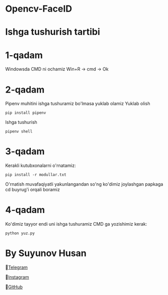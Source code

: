 # Opencv-FaceID

# Ishga tushurish tartibi

# 1-qadam
Windowsda CMD ni ochamiz
Win+R -> cmd -> Ok 

# 2-qadam
Pipenv muhitini ishga tushuramiz bo'lmasa yuklab olamiz
Yuklab olish
```
pip install pipenv
```

Ishga tushurish
```
pipenv shell
```


# 3-qadam
Kerakli kutubxonalarni o'rnatamiz:
```
pip install -r modullar.txt
```
O'rnatish muvafaqiyatli yakunlangandan so'ng ko'dimiz joylashgan papkaga cd buyrug'i orqali boramiz 


# 4-qadam 
Ko'dimiz tayyor endi uni ishga tushuramiz 
CMD ga yozishimiz kerak:
```
python yuz.py
```

# By Suyunov Husan
🫡[Telegram](https://t.me/mBin_Dev_0071)

🫡[Instagram](https://www.instagram.com/husanbek_dev/)

🫡[GitHub](https://github.com/xusanbek0071)